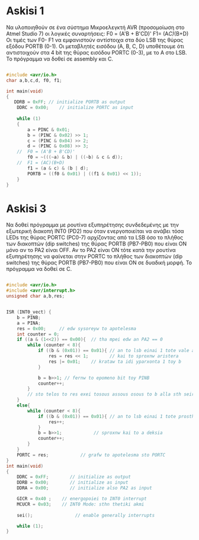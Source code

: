 # Askisi 1

Να υλοποιηθούν σε ένα σύστημα Μικροελεγκτή AVR (προσομοίωση στο Atmel Studio 7) οι λογικές συναρτήσεις: 
F0 = (A'B + B'CD)'
F1= (A*C)*(B+D)
Οι τιμές των F0- F1 να εμφανιστούν αντίστοιχα στα δύο LSB της θύρας εξόδου PORTB (0-1). 
Οι μεταβλητές εισόδου (A, B, C, D) υποθέτουμε ότι αντιστοιχούν στα 4 bit της θύρας εισόδου PORTC (0-3), με το A στο LSB. 
Το πρόγραμμα να δοθεί σε assembly και C.

```c

#include <avr/io.h>
char a,b,c,d, f0, f1;

int main(void)
{
   DDRB = 0xFF;	// initialize PORTB as output
	DDRC = 0x00;	// initialize PORTC as input
	
    while (1) 
    {
		a = PINC & 0x01;
		b = (PINC & 0x02) >> 1;
		c = (PINC & 0x04) >> 2;
		d = (PINC & 0x08) >> 3;
	//	F0 = (A'B + B'CD)'
		f0 = ~(((~a) & b) | ((~b) & c & d));
	//	F1 = (AC)(B+D)
		f1 = (a & c) & (b | d);
		PORTB = ((f0 & 0x01) | ((f1 & 0x01) << 1));
    }
}

```

# Askisi 3

Nα δοθεί πρόγραμμα με ρουτίνα εξυπηρέτησης συνδεδεμένης με την εξωτερική διακοπή INT0 (PD2) που όταν ενεργοποιείται να ανάβει τόσα LEDs της θύρας PORTC (PC0-7) αρχίζοντας από τα LSB όσο το πλήθος των διακοπτών (dip switches) της θύρας PORTΒ (PΒ7-PΒ0) που είναι OΝ μόνο αν το PA2 είναι OFF. Αν το PA2 είναι ON τότε κατά την ρουτίνα εξυπηρέτησης να φαίνεται στην PORTC το πλήθος των διακοπτών (dip switches) της θύρας PORTΒ (PΒ7-PΒ0) που είναι OΝ σε δυαδική μορφή. Το πρόγραμμα να δοθεί σε C.

```c

#include <avr/io.h>
#include <avr/interrupt.h>
unsigned char a,b,res;


ISR (INT0_vect) {
    b = PINB;
    a = PINA;
    res = 0x00;		// edw sysoreyw to apotelesma
	int counter = 0;
    if ((a & (1<<2)) == 0x00){	// tha mpei edw an PA2 == 0
        while (counter < 8){
            if ((b & (0x01)) == 0x01){ // an to lsb einai 1 tote vale allon ena asso sto lsb tou res
                res = res << 1;        // kai to sproxnw aristera
                res |= 0x01;    // krataw ta idi yparxonta 1 toy b
            }

            b = b>>1; // fernw to epomeno bit toy PINB
            counter++;
        }
        // sto telos to res exei tosous assous osous to b alla sth seira jekinontas apo to lsb
    }
    else{
        while (counter < 8){
            if ((b & (0x01)) == 0x01){ // an to lsb einai 1 tote prosthese allon ena asso sto res
                res++;
            }
            b = b>>1;            // sproxnw kai to a deksia
            counter++;
        }
    }
    PORTC = res;			// grafw to apotelesma sto PORTC
}
int main(void)
{
    DDRC = 0xFF;        // initialize as output
    DDRB = 0x00;        // initialize as input
    DDRA = 0x00;        // initialize also PA2 as input

    GICR = 0x40 ;    // energopoiei to INT0 interrupt 
    MCUCR = 0x03;    // INT0 Mode: sthn thetiki akmi
	
    sei();                // enable generally interrupts

    while (1);
}
```
